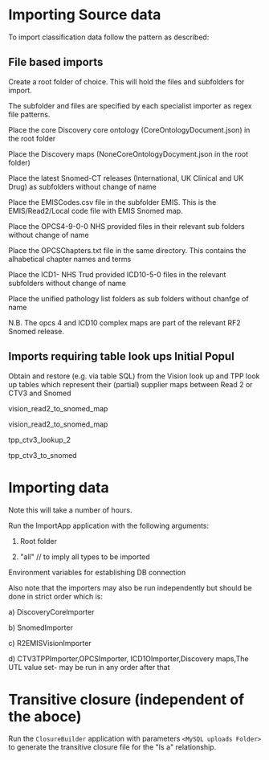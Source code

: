 # Importing Source data

To import classification data follow the pattern as described:

## File based imports
Create a root folder of choice. This will hold the files and subfolders for import.

The subfolder and files are specified by each specialist importer as regex file patterns.

Place the core Discovery core ontology (CoreOntologyDocument.json) in the root folder

Place the  Discovery maps  (NoneCoreOntologyDocyment.json in the root folder)

Place the latest Snomed-CT releases (International, UK Clinical and UK Drug) as subfolders without change of name

Place the EMISCodes.csv file in the subfolder EMIS. This is the EMIS/Read2/Local code file with EMIS Snomed map.

Place the OPCS4-9-0-0  NHS provided files in their relevant sub folders without change of name

Place the OPCSChapters.txt file in the same directory. This contains the alhabetical chapter names and terms

Place the ICD1- NHS Trud provided ICD10-5-0  files in the relevant subfolders without change of name

Place the unified pathology list folders as sub folders without chanfge of name

N.B. The opcs 4 and ICD10 complex maps are part of the relevant RF2 Snomed release.

## Imports requiring table look ups Initial Popul
Obtain and restore (e.g. via table SQL) from the Vision look up and TPP look up tables which represent their (partial) supplier maps
between Read 2 or CTV3 and Snomed

vision_read2_to_snomed_map

vision_read2_to_snomed_map

tpp_ctv3_lookup_2

tpp_ctv3_to_snomed

# Importing data

Note this will take a number of hours.

Run the ImportApp application with the following arguments:

1. Root folder

2. "all"   // to imply all types to be imported

Environment variables for establishing DB connection

Also note that the importers may also be run independently but should be done in strict order which is:

a) DiscoveryCoreImporter

b) SnomedImporter

c) R2EMISVisionImporter

d) CTV3TPPImporter,OPCSImporter, ICD1OImporter,Discovery maps,The UTL value set- may be run in any order after that

# Transitive closure (independent of the aboce)

Run the `ClosureBuilder` application with parameters `<MySQL uploads Folder>` to generate the transitive closure file for the "Is a" relationship.

